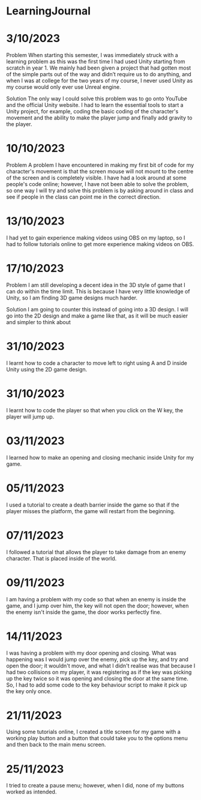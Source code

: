 # LearningJournal

# 3/10/2023

Problem
When starting this semester, I was immediately struck with a learning problem as this was the first time I had used Unity starting from scratch in year 1. We mainly had been given a project that had gotten most of the simple parts out of the way and didn’t require us to do anything, and when I was at college for the two years of my course, I never used Unity as my course would only ever use Unreal engine.

Solution
The only way I could solve this problem was to go onto YouTube and the official Unity website. I had to learn the essential tools to start a Unity project, for example, coding the basic coding of the character's movement and the  ability to make the player jump and finally add gravity to the player.

# 10/10/2023

Problem
A problem I have encountered in making my first bit of code for my character's movement is that the screen mouse will not mount to the centre of the screen and is completely visible. I have had a look around at some people's code online; however, I have not been able to solve the problem, so one way I will try and solve this problem is by asking around in class and see if people in the class can point me in the correct direction.

# 13/10/2023

I had yet to gain experience making videos using OBS on my laptop, so I had to follow tutorials online to get more experience making videos on OBS.

# 17/10/2023

Problem
I am still developing a decent idea in the 3D style of game that I can do within the time limit. This is because I have very little knowledge of Unity, so I am finding 3D game designs much harder.

Solution
I am going to counter this instead of going into a 3D design. I will go into the 2D design and make a game like that, as it will be much easier and simpler to think about

# 31/10/2023

I learnt how to code a character to move left to right using A and D inside Unity using the 2D game design.

# 31/10/2023

I learnt how to code the player so that when you click on the W key, the player will jump up.

# 03/11/2023

I learned how to make an opening and closing mechanic inside Unity for my game.

# 05/11/2023

I used a tutorial to create a death barrier inside the game so that if the player misses the platform, the game will restart from the beginning.

# 07/11/2023
I followed a tutorial that allows the player to take damage from an enemy character. That is placed inside of the world. 

# 09/11/2023

I am having a problem with my code so that when an enemy is inside the game, and I jump over him, the key will not open the door; however, when the enemy isn't inside the game, the door works perfectly fine.

# 14/11/2023

I was having a problem with my door opening and closing. What was happening was I would jump over the enemy, pick up the key, and try and open the door; it wouldn't move, and what I didn't realise was that because I had two collisions on my player, it was registering as if the key was picking up the key twice so it was opening and closing the door at the same time.
So, I had to add some code to the key behaviour script to make it pick up the key only once.

# 21/11/2023

Using some tutorials online, I created a title screen for my game with a working play button and a button that could take you to the options menu and then back to the main menu screen.

# 25/11/2023

I tried to create a pause menu; however, when I did, none of my buttons worked as intended. 
